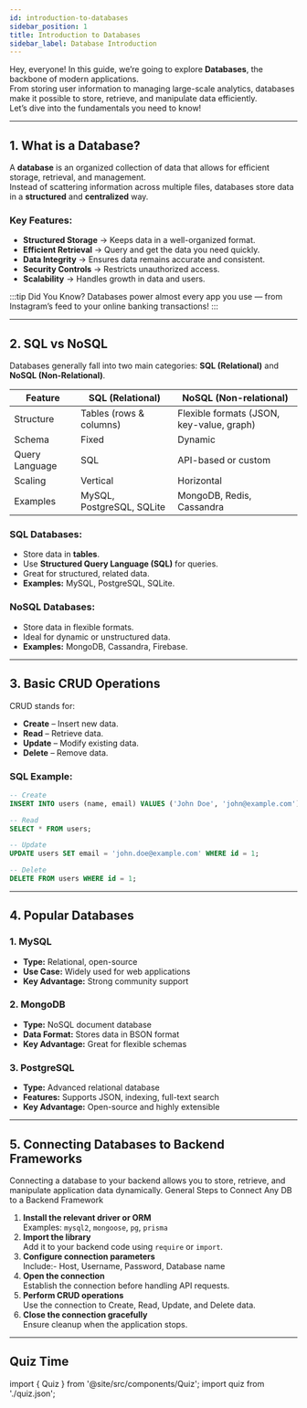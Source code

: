 ```yaml
---
id: introduction-to-databases
sidebar_position: 1
title: Introduction to Databases
sidebar_label: Database Introduction
---
```


Hey, everyone! In this guide, we’re going to explore **Databases**, the backbone of modern applications.  
From storing user information to managing large-scale analytics, databases make it possible to store, retrieve, and manipulate data efficiently.  
Let’s dive into the fundamentals you need to know! 

---

## 1. What is a Database?

A **database** is an organized collection of data that allows for efficient storage, retrieval, and management.  
Instead of scattering information across multiple files, databases store data in a **structured** and **centralized** way.

### Key Features:
- **Structured Storage** → Keeps data in a well-organized format.
- **Efficient Retrieval** → Query and get the data you need quickly.
- **Data Integrity** → Ensures data remains accurate and consistent.
- **Security Controls** → Restricts unauthorized access.
- **Scalability** → Handles growth in data and users.

:::tip Did You Know?
Databases power almost every app you use — from Instagram’s feed to your online banking transactions!
:::

---

## 2. SQL vs NoSQL

Databases generally fall into two main categories: **SQL (Relational)** and **NoSQL (Non-Relational)**.

| Feature | SQL (Relational) | NoSQL (Non-relational) |
|---------|------------------|------------------------|
| Structure | Tables (rows & columns) | Flexible formats (JSON, key-value, graph) |
| Schema | Fixed | Dynamic |
| Query Language | SQL | API-based or custom |
| Scaling | Vertical | Horizontal |
| Examples | MySQL, PostgreSQL, SQLite | MongoDB, Redis, Cassandra |

### SQL Databases:
- Store data in **tables**.
- Use **Structured Query Language (SQL)** for queries.
- Great for structured, related data.
- **Examples:** MySQL, PostgreSQL, SQLite.

### NoSQL Databases:
- Store data in flexible formats.
- Ideal for dynamic or unstructured data.
- **Examples:** MongoDB, Cassandra, Firebase.

---

## 3. Basic CRUD Operations

CRUD stands for:
- **Create** – Insert new data.
- **Read** – Retrieve data.
- **Update** – Modify existing data.
- **Delete** – Remove data.

### SQL Example:
```sql
-- Create
INSERT INTO users (name, email) VALUES ('John Doe', 'john@example.com');

-- Read
SELECT * FROM users;

-- Update
UPDATE users SET email = 'john.doe@example.com' WHERE id = 1;

-- Delete
DELETE FROM users WHERE id = 1;
``` 

---

## 4. Popular Databases

### 1. MySQL
- **Type:** Relational, open-source  
- **Use Case:** Widely used for web applications  
- **Key Advantage:** Strong community support  

### 2. MongoDB
- **Type:** NoSQL document database  
- **Data Format:** Stores data in BSON format  
- **Key Advantage:** Great for flexible schemas  

### 3. PostgreSQL
- **Type:** Advanced relational database  
- **Features:** Supports JSON, indexing, full-text search  
- **Key Advantage:** Open-source and highly extensible  


---


## 5. Connecting Databases to Backend Frameworks

Connecting a database to your backend allows you to store, retrieve, and manipulate application data dynamically.
General Steps to Connect Any DB to a Backend Framework

1. **Install the relevant driver or ORM**  
   Examples: `mysql2`, `mongoose`, `pg`, `prisma`
2. **Import the library**  
   Add it to your backend code using `require` or `import`.
3. **Configure connection parameters**  
   Include:- Host, Username, Password, Database name
4. **Open the connection**  
   Establish the connection before handling API requests.
5. **Perform CRUD operations**  
   Use the connection to Create, Read, Update, and Delete data.
6. **Close the connection gracefully**  
   Ensure cleanup when the application stops.


---


## Quiz Time

import { Quiz } from '@site/src/components/Quiz';
import quiz from './quiz.json';

<Quiz questions={quiz} />

 

